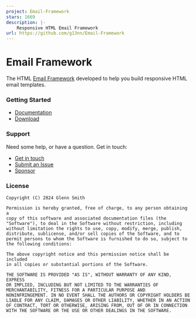 ```yaml
---
project: Email-Framework
stars: 1669
description: |-
    Responsive HTML Email Framework
url: https://github.com/g13nn/Email-Framework
---
```


# Email Framework

The HTML [Email Framework](https://emailframe.work "Email Framework") developed to help you build responsive HTML email templates.

### Getting Started

* [Documentation](http://emailframe.work "Documentation")
* [Download](https://github.com/g13nn/Email-Framework/archive/master.zip "Download")

### Support

Need some help, or have a question.  Get in touch:

* [Get in touch](https://glennsmith.me/#contact "Get in touch")
* [Submit an Issue](https://github.com/g13nn/Email-Framework/issues/new "Submit an Issue")
* [Sponsor](https://github.com/sponsors/g13nn "Sponsor")

### License

```
Copyright (C) 2024 Glenn Smith

Permission is hereby granted, free of charge, to any person obtaining a
copy of this software and associated documentation files (the
"Software"), to deal in the Software without restriction, including
without limitation the rights to use, copy, modify, merge, publish,
distribute, sublicense, and/or sell copies of the Software, and to
permit persons to whom the Software is furnished to do so, subject to
the following conditions:

The above copyright notice and this permission notice shall be included
in all copies or substantial portions of the Software.

THE SOFTWARE IS PROVIDED "AS IS", WITHOUT WARRANTY OF ANY KIND, EXPRESS
OR IMPLIED, INCLUDING BUT NOT LIMITED TO THE WARRANTIES OF
MERCHANTABILITY, FITNESS FOR A PARTICULAR PURPOSE AND
NONINFRINGEMENT. IN NO EVENT SHALL THE AUTHORS OR COPYRIGHT HOLDERS BE
LIABLE FOR ANY CLAIM, DAMAGES OR OTHER LIABILITY, WHETHER IN AN ACTION
OF CONTRACT, TORT OR OTHERWISE, ARISING FROM, OUT OF OR IN CONNECTION
WITH THE SOFTWARE OR THE USE OR OTHER DEALINGS IN THE SOFTWARE.
```

